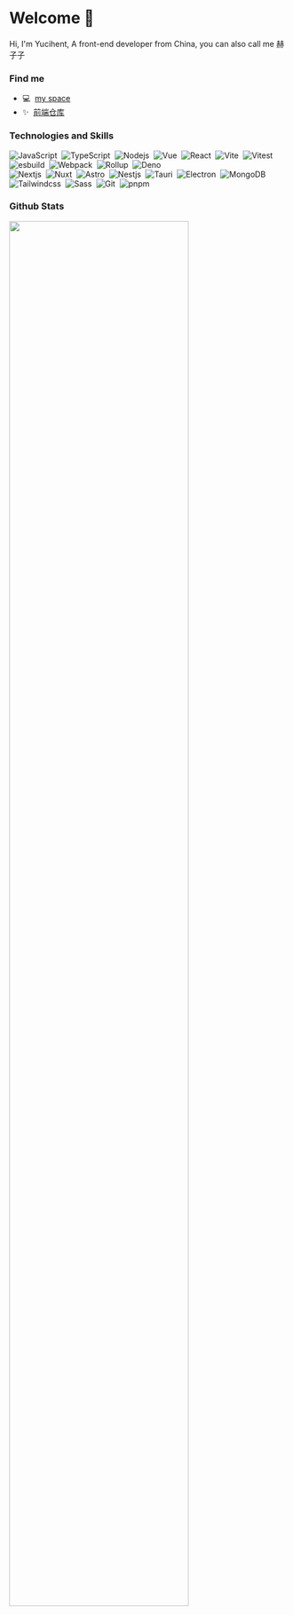 # Welcome 👋

Hi, I'm Yucihent, A front-end developer from China, you can also call me 赫子子

### Find me

- :computer: &nbsp;[my space](https://yucihent.space/)
- :sparkles: &nbsp;<a href="https://github.com/hezizi/hezizi/assets/28501094/79694b11-d8c4-4e3c-a79e-6c2f70e27846" target="_blank">前端仓库</a>

### Technologies and Skills

<div>
  <img alt="JavaScript" src="https://img.shields.io/badge/-JavaScript-f6da1c?style=flat&logo=javascript&logoColor=white">&nbsp;
  <img alt="TypeScript" src="https://img.shields.io/badge/-TypeScript-2b6dbf?style=flat&logo=typescript&logoColor=white">&nbsp;
  <img alt="Nodejs" src="https://img.shields.io/badge/-Nodejs-43853d?style=flat&logo=Node.js&logoColor=white" />&nbsp;
  <img alt="Vue" src="https://img.shields.io/badge/-Vue.js-35495e?style=flat&logo=Vue.js&logoColor=4fc08d">&nbsp;
  <img alt="React" src="https://img.shields.io/badge/-React-45b8d8?style=flat&logo=react&logoColor=white">&nbsp;
  <img alt="Vite" src="https://img.shields.io/badge/-Vite-646CFF?style=flat&logo=vite&logoColor=ffcf26">&nbsp;
  <img alt="Vitest" src="https://img.shields.io/badge/-Vitest-333?style=flat&logo=vitest">&nbsp;
  <img alt="esbuild" src="https://img.shields.io/badge/-esbuild-333?style=flat&logo=esbuild">&nbsp;
  <img alt="Webpack" src="https://img.shields.io/badge/-Webpack-333?style=flat&logo=webpack">&nbsp;
  <img alt="Rollup" src="https://img.shields.io/badge/-Rollup-EC4A3F?style=flat&logo=rollup.js&logoColor=ffcf26">&nbsp;
  <img alt="Deno" src="https://img.shields.io/badge/-Deno-000?style=flat&logo=deno" />
</div>

<div>
  <img alt="Nextjs" src="https://img.shields.io/badge/-Next.js-000000?style=flat&logo=next.js&logoColor=white" />&nbsp;
  <img alt="Nuxt" src="https://img.shields.io/badge/-Nuxt-00DC82?style=flat&logo=nuxt.js&logoColor=white" />&nbsp;
  <img alt="Astro" src="https://img.shields.io/badge/-Astro-333?style=flat&logo=Astro&logoColor=white" />&nbsp;
  <img alt="Nestjs" src="https://img.shields.io/badge/-Nestjs-ea2845?style=flat&logo=nestjs&logoColor=white" />&nbsp;
  <img alt="Tauri" src="https://img.shields.io/badge/-Tauri-23C8DA?style=flat&logo=tauri&logoColor=white" />&nbsp;
  <img alt="Electron" src="https://img.shields.io/badge/-Electron-333?style=flat&logo=electron&logoColor=white" />&nbsp;
  <img alt="MongoDB" src="https://img.shields.io/badge/-MongoDB-13aa52?style=flat&logo=mongodb&logoColor=white" />&nbsp;
  <img alt="Tailwindcss" src="https://img.shields.io/badge/-Tailwindcss-eee?style=flat&logo=tailwindcss" />&nbsp;
  <img alt="Sass" src="https://img.shields.io/badge/-Sass-CC6699?style=flat-square&logo=sass&logoColor=white" />&nbsp;
  <img alt="Git" src="https://img.shields.io/badge/-Git-F05032?style=flat&logo=git&logoColor=white" />&nbsp;
  <img alt="pnpm" src="https://img.shields.io/badge/-pnpm-eee?style=flat&logo=pnpm" />
</div>

### Github Stats

<img src="https://github-readme-activity-graph.vercel.app/graph?username=hezizi&theme=vue&hide_border=true&height=500&radius=15&area=true" width="80%"/>
